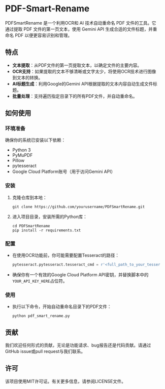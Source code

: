# PDF-Smart-Rename
PDFSmartRename 是一个利用OCR和 AI 技术自动重命名 PDF 文件的工具。它通过提取 PDF 文件的第一页文本，使用 Gemini API 生成合适的文件标题，并重命名 PDF 以便更容易识别和管理。

## 特点

- **文本提取**：从PDF文件的第一页提取文本，以确定文件的主要内容。
- **OCR支持**：如果提取的文本不够清晰或文字太少，将使用OCR技术进行图像到文本的转换。
- **AI标题生成**：利用Google的Gemini API根据提取的文本内容自动生成文件标题。
- **批量处理**：支持遍历指定目录下的所有PDF文件，并自动重命名。

## 如何使用

### 环境准备

确保你的系统已安装以下依赖：

- Python 3
- PyMuPDF
- Pillow
- pytesseract
- Google Cloud Platform账号（用于访问Gemini API）

### 安装

1. 克隆仓库到本地：
   ```
   git clone https://github.com/yourusername/PDFSmartRename.git
   ```
2. 进入项目目录，安装所需的Python库：
   ```
   cd PDFSmartRename
   pip install -r requirements.txt
   ```

### 配置

- 在使用OCR功能前，你可能需要配置Tesseract的路径：
  ```python
  pytesseract.pytesseract.tesseract_cmd = r'<full_path_to_your_tesseract_executable>'
  ```
- 确保你有一个有效的Google Cloud Platform API密钥，并替换脚本中的`YOUR_API_KEY_HERE`占位符。

### 使用

- 执行以下命令，开始自动重命名目录下的PDF文件：
  ```
  python pdf_smart_rename.py
  ```

## 贡献

我们欢迎任何形式的贡献，无论是功能请求、bug报告还是代码贡献。请通过GitHub issue或pull request与我们联系。

## 许可

该项目使用MIT许可证。有关更多信息，请参阅LICENSE文件。
